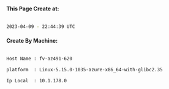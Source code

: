 
   
#### This Page Create at:

```bash

2023-04-09 - 22:44:39 UTC

```

#### Create By Machine:

```bash

Host Name : fv-az491-620

platform  : Linux-5.15.0-1035-azure-x86_64-with-glibc2.35

Ip Local  : 10.1.178.0

```

